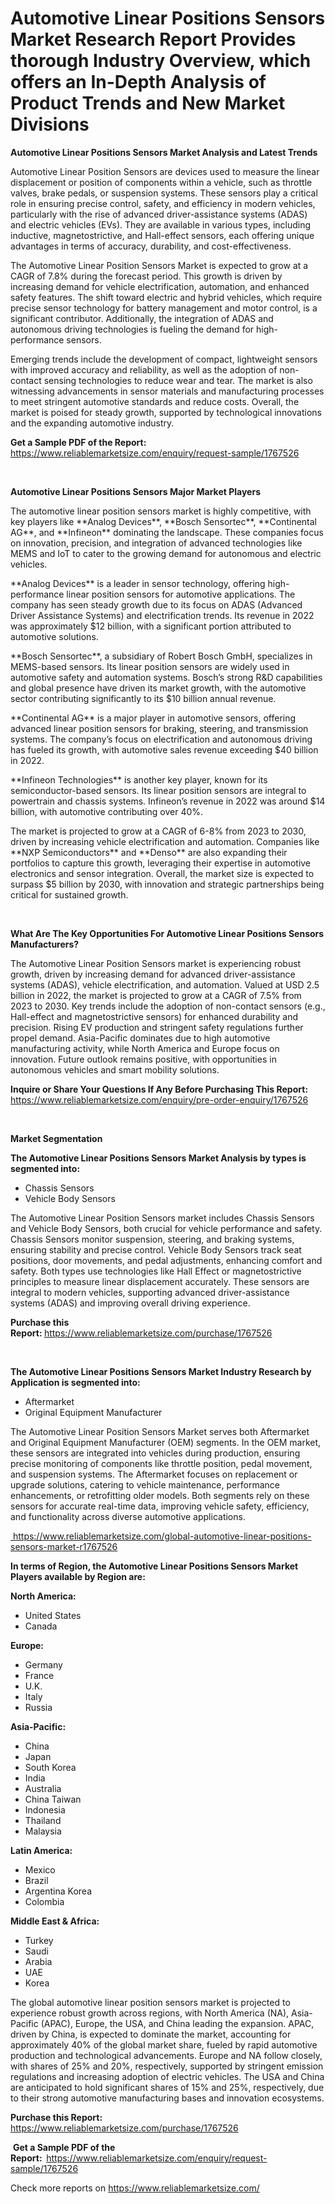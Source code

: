 <p><h1>Automotive Linear Positions Sensors Market Research Report Provides thorough Industry Overview, which offers an In-Depth Analysis of Product Trends and New Market Divisions</h1></p><p><strong>Automotive Linear Positions Sensors Market Analysis and Latest Trends</strong></p>
<p><p>Automotive Linear Position Sensors are devices used to measure the linear displacement or position of components within a vehicle, such as throttle valves, brake pedals, or suspension systems. These sensors play a critical role in ensuring precise control, safety, and efficiency in modern vehicles, particularly with the rise of advanced driver-assistance systems (ADAS) and electric vehicles (EVs). They are available in various types, including inductive, magnetostrictive, and Hall-effect sensors, each offering unique advantages in terms of accuracy, durability, and cost-effectiveness.</p><p>The Automotive Linear Position Sensors Market is expected to grow at a CAGR of 7.8% during the forecast period. This growth is driven by increasing demand for vehicle electrification, automation, and enhanced safety features. The shift toward electric and hybrid vehicles, which require precise sensor technology for battery management and motor control, is a significant contributor. Additionally, the integration of ADAS and autonomous driving technologies is fueling the demand for high-performance sensors.</p><p>Emerging trends include the development of compact, lightweight sensors with improved accuracy and reliability, as well as the adoption of non-contact sensing technologies to reduce wear and tear. The market is also witnessing advancements in sensor materials and manufacturing processes to meet stringent automotive standards and reduce costs. Overall, the market is poised for steady growth, supported by technological innovations and the expanding automotive industry.</p></p>
<p><strong>Get a Sample PDF of the Report:&nbsp;</strong> <a href="https://www.reliablemarketsize.com/enquiry/request-sample/1767526?utm_campaign=1836&utm_medium=2&utm_source=Github&utm_content=ia&utm_term=23012025&utm_id=automotive-linear-positions-sensors">https://www.reliablemarketsize.com/enquiry/request-sample/1767526</a></p>
<p>&nbsp;</p>
<p><strong>Automotive Linear Positions Sensors Major Market Players</strong></p>
<p><p>The automotive linear position sensors market is highly competitive, with key players like **Analog Devices**, **Bosch Sensortec**, **Continental AG**, and **Infineon** dominating the landscape. These companies focus on innovation, precision, and integration of advanced technologies like MEMS and IoT to cater to the growing demand for autonomous and electric vehicles.</p><p>**Analog Devices** is a leader in sensor technology, offering high-performance linear position sensors for automotive applications. The company has seen steady growth due to its focus on ADAS (Advanced Driver Assistance Systems) and electrification trends. Its revenue in 2022 was approximately $12 billion, with a significant portion attributed to automotive solutions.</p><p>**Bosch Sensortec**, a subsidiary of Robert Bosch GmbH, specializes in MEMS-based sensors. Its linear position sensors are widely used in automotive safety and automation systems. Bosch’s strong R&D capabilities and global presence have driven its market growth, with the automotive sector contributing significantly to its $10 billion annual revenue.</p><p>**Continental AG** is a major player in automotive sensors, offering advanced linear position sensors for braking, steering, and transmission systems. The company’s focus on electrification and autonomous driving has fueled its growth, with automotive sales revenue exceeding $40 billion in 2022.</p><p>**Infineon Technologies** is another key player, known for its semiconductor-based sensors. Its linear position sensors are integral to powertrain and chassis systems. Infineon’s revenue in 2022 was around $14 billion, with automotive contributing over 40%.</p><p>The market is projected to grow at a CAGR of 6-8% from 2023 to 2030, driven by increasing vehicle electrification and automation. Companies like **NXP Semiconductors** and **Denso** are also expanding their portfolios to capture this growth, leveraging their expertise in automotive electronics and sensor integration. Overall, the market size is expected to surpass $5 billion by 2030, with innovation and strategic partnerships being critical for sustained growth.</p></p>
<p>&nbsp;</p>
<p><strong>What Are The Key Opportunities For Automotive Linear Positions Sensors Manufacturers?</strong></p>
<p><p>The Automotive Linear Position Sensors market is experiencing robust growth, driven by increasing demand for advanced driver-assistance systems (ADAS), vehicle electrification, and automation. Valued at USD 2.5 billion in 2022, the market is projected to grow at a CAGR of 7.5% from 2023 to 2030. Key trends include the adoption of non-contact sensors (e.g., Hall-effect and magnetostrictive sensors) for enhanced durability and precision. Rising EV production and stringent safety regulations further propel demand. Asia-Pacific dominates due to high automotive manufacturing activity, while North America and Europe focus on innovation. Future outlook remains positive, with opportunities in autonomous vehicles and smart mobility solutions.</p></p>
<p><strong>Inquire or Share Your Questions If Any Before Purchasing This Report:</strong> <a href="https://www.reliablemarketsize.com/enquiry/pre-order-enquiry/1767526?utm_campaign=1836&utm_medium=2&utm_source=Github&utm_content=ia&utm_term=23012025&utm_id=automotive-linear-positions-sensors">https://www.reliablemarketsize.com/enquiry/pre-order-enquiry/1767526</a></p>
<p>&nbsp;</p>
<p><strong>Market Segmentation</strong></p>
<p><strong>The Automotive Linear Positions Sensors Market Analysis by types is segmented into:</strong></p>
<p><ul><li>Chassis Sensors</li><li>Vehicle Body Sensors</li></ul></p>
<p><p>The Automotive Linear Position Sensors market includes Chassis Sensors and Vehicle Body Sensors, both crucial for vehicle performance and safety. Chassis Sensors monitor suspension, steering, and braking systems, ensuring stability and precise control. Vehicle Body Sensors track seat positions, door movements, and pedal adjustments, enhancing comfort and safety. Both types use technologies like Hall Effect or magnetostrictive principles to measure linear displacement accurately. These sensors are integral to modern vehicles, supporting advanced driver-assistance systems (ADAS) and improving overall driving experience.</p></p>
<p><strong>Purchase this Report:&nbsp;</strong><a href="https://www.reliablemarketsize.com/purchase/1767526?utm_campaign=1836&utm_medium=2&utm_source=Github&utm_content=ia&utm_term=23012025&utm_id=automotive-linear-positions-sensors">https://www.reliablemarketsize.com/purchase/1767526</a></p>
<p>&nbsp;</p>
<p><strong>The Automotive Linear Positions Sensors Market Industry Research by Application is segmented into:</strong></p>
<p><ul><li>Aftermarket</li><li>Original Equipment Manufacturer</li></ul></p>
<p><p>The Automotive Linear Position Sensors Market serves both Aftermarket and Original Equipment Manufacturer (OEM) segments. In the OEM market, these sensors are integrated into vehicles during production, ensuring precise monitoring of components like throttle position, pedal movement, and suspension systems. The Aftermarket focuses on replacement or upgrade solutions, catering to vehicle maintenance, performance enhancements, or retrofitting older models. Both segments rely on these sensors for accurate real-time data, improving vehicle safety, efficiency, and functionality across diverse automotive applications.</p></p>
<p><a href="https://www.reliablemarketsize.com/global-automotive-linear-positions-sensors-market-r1767526?utm_campaign=1836&utm_medium=2&utm_source=Github&utm_content=ia&utm_term=23012025&utm_id=automotive-linear-positions-sensors">&nbsp;https://www.reliablemarketsize.com/global-automotive-linear-positions-sensors-market-r1767526</a></p>
<p><strong>In terms of Region, the Automotive Linear Positions Sensors Market Players available by Region are:</strong></p>
<p>
    <p> <strong> North America: </strong>
        <ul>
            <li>United States</li>
            <li>Canada</li>
        </ul>
        </p> 
    <p> <strong> Europe: </strong>
        <ul>
            <li>Germany</li>
            <li>France</li>
            <li>U.K.</li>
            <li>Italy</li>
            <li>Russia</li>
        </ul>
        </p> 
    <p> <strong> Asia-Pacific: </strong>
        <ul>
            <li>China</li>
            <li>Japan</li>
            <li>South Korea</li>
            <li>India</li>
            <li>Australia</li>
            <li>China Taiwan</li>
            <li>Indonesia</li>
            <li>Thailand</li>
            <li>Malaysia</li>
        </ul>
        </p> 
    <p> <strong> Latin America: </strong>
        <ul>
            <li>Mexico</li>
            <li>Brazil</li>
            <li>Argentina Korea</li>
            <li>Colombia</li>
        </ul>
        </p> 
    <p> <strong> Middle East & Africa: </strong>
        <ul>
            <li>Turkey</li>
            <li>Saudi</li>
            <li>Arabia</li>
            <li>UAE</li>
            <li>Korea</li>
        </ul>
    </p>
    </p>
<p><p>The global automotive linear position sensors market is projected to experience robust growth across regions, with North America (NA), Asia-Pacific (APAC), Europe, the USA, and China leading the expansion. APAC, driven by China, is expected to dominate the market, accounting for approximately 40% of the global market share, fueled by rapid automotive production and technological advancements. Europe and NA follow closely, with shares of 25% and 20%, respectively, supported by stringent emission regulations and increasing adoption of electric vehicles. The USA and China are anticipated to hold significant shares of 15% and 25%, respectively, due to their strong automotive manufacturing bases and innovation ecosystems.</p></p>
<p><strong>Purchase this Report: </strong><a href="https://www.reliablemarketsize.com/purchase/1767526?utm_campaign=1836&utm_medium=2&utm_source=Github&utm_content=ia&utm_term=23012025&utm_id=automotive-linear-positions-sensors">https://www.reliablemarketsize.com/purchase/1767526</a></p>
<p>&nbsp;<strong>Get a Sample PDF of the Report:&nbsp;&nbsp;</strong><a href="https://www.reliablemarketsize.com/enquiry/request-sample/1767526?utm_campaign=1836&utm_medium=2&utm_source=Github&utm_content=ia&utm_term=23012025&utm_id=automotive-linear-positions-sensors">https://www.reliablemarketsize.com/enquiry/request-sample/1767526</a></p>
<p><strong></strong></p>
<p>Check more reports on <a href="https://www.reliablemarketsize.com/?utm_campaign=1836&utm_medium=2&utm_source=Github&utm_content=ia&utm_term=23012025&utm_id=automotive-linear-positions-sensors">https://www.reliablemarketsize.com/</a></p>